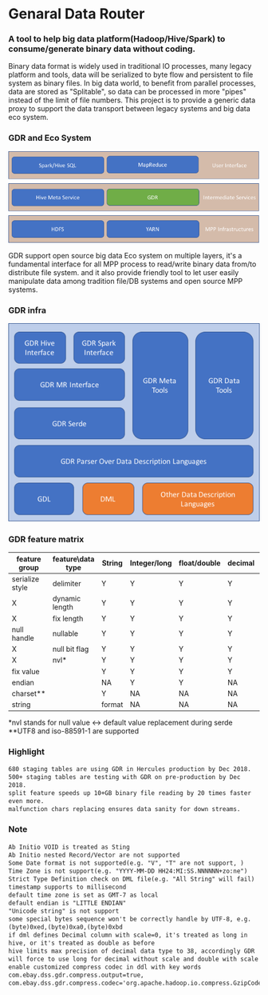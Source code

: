 # Genaral Data Router
### A tool to help big data platform(Hadoop/Hive/Spark) to consume/generate binary data without coding.

Binary data format is widely used in traditional IO processes, many legacy platform and tools, data will be serialized to byte flow and persistent to file system as binary files.
In big data world, to benefit from parallel processes,  data are stored as "Splitable", so data can be processed in more "pipes" instead of the limit of file numbers.
This project is to provide a generic data proxy to support the data transport between legacy systems and big data eco system.

### GDR and Eco System
![GDR and Eco System](https://github.com/yunjzhang/GDR/blob/master/gdr_and_eco_system.png)

GDR support open source big data Eco system on multiple layers, it's a fundamental interface for all MPP process to read/write binary data from/to distribute file system.
and it also provide friendly tool to let user easily manipulate data among tradition file/DB systems and open source MPP systems.

### GDR infra
![GDR infra](https://github.com/yunjzhang/GDR/blob/master/gdr_infra.png)

### GDR feature matrix
feature group | feature\data type | String | Integer/long | float/double | decimal | date | timestamp | bytes
------------- | ----------------- | ------ | ------------ | ------------ | ------- | ---- | --------- | -----
serialize style | delimiter | Y | Y | Y | Y | Y | Y | NA
X | dynamic length | Y | Y | Y | Y | Y | Y | Y
X | fix length | Y | Y | Y | Y | Y | Y | Y
null handle | nullable | Y | Y | Y | Y | Y | Y | Y
X | null bit flag | Y | Y | Y | Y | Y | Y | Y
X | nvl* | Y | Y | Y | Y | Y | Y | Y
fix value | | Y | Y | Y | Y | Y | Y | Y
endian | | NA | Y | Y | NA | NA | NA | Y
charset** | | Y | NA | NA | NA | NA | NA | NA
string | | format | NA | NA | NA | NA | Y | Y | NA
*nvl stands for null value ↔ default value replacement during serde
**UTF8 and iso-88591-1 are supported

### Highlight
    680 staging tables are using GDR in Hercules production by Dec 2018.
    500+ staging tables are testing with GDR on pre-production by Dec 2018.
    split feature speeds up 10+GB binary file reading by 20 times faster even more.
    malfunction chars replacing ensures data sanity for down streams.

### Note
    Ab Initio VOID is treated as Sting
    Ab Initio nested Record/Vector are not supported
    Some Date format is not supported(e.g. "V", "T" are not support, )
    Time Zone is not support(e.g. "YYYY-MM-DD HH24:MI:SS.NNNNNN+zo:ne")
    Strict Type Definition check on DML file(e.g. "All String" will fail)
    timestamp supports to millisecond
    default time zone is set as GMT-7 as local
    default endian is "LITTLE ENDIAN"
    "Unicode string" is not support
    some special bytes sequence won't be correctly handle by UTF-8, e.g.  (byte)0xed,(byte)0xa0,(byte)0xbd
    if dml defines Decimal column with scale=0, it's treated as long in hive, or it's treated as double as before
    hive limits max precision of decimal data type to 38, accordingly GDR will force to use long for decimal without scale and double with scale
    enable customized compress codec in ddl with key words
    com.ebay.dss.gdr.compress.output=true, com.ebay.dss.gdr.compress.codec='org.apache.hadoop.io.compress.GzipCodec'